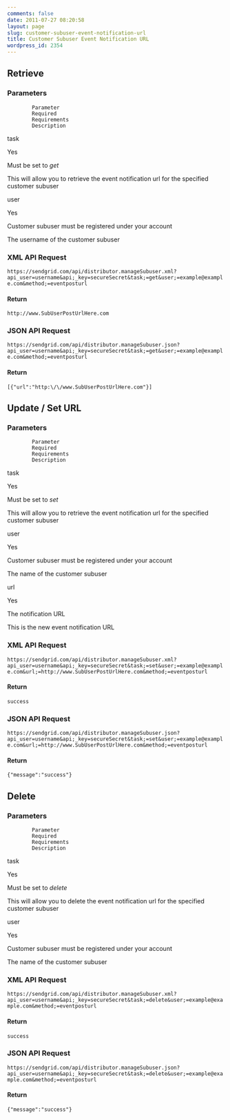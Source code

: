 ```yaml
---
comments: false
date: 2011-07-27 08:20:58
layout: page
slug: customer-subuser-event-notification-url
title: Customer Subuser Event Notification URL
wordpress_id: 2354
---
```





## Retrieve





### Parameters






		


			Parameter
			Required
			Requirements
			Description
		
		


			
task

			
Yes

			
Must be set to _get_

			
This will allow you to retrieve the event
			notification url for the specified customer subuser

		
		


			
user

			
Yes

			
Customer subuser must be registered under
			your account

			
The username of the customer subuser

		




### XML API Request



`https://sendgrid.com/api/distributor.manageSubuser.xml?api_user=username&api;_key=secureSecret&task;=get&user;=example@example.com&method;=eventposturl`



#### Return



`http://www.SubUserPostUrlHere.com`



### JSON API Request



`https://sendgrid.com/api/distributor.manageSubuser.json?api_user=username&api;_key=secureSecret&task;=get&user;=example@example.com&method;=eventposturl`



#### Return



`[{"url":"http:\/\/www.SubUserPostUrlHere.com"}]`




## Update / Set URL





### Parameters






		


			Parameter
			Required
			Requirements
			Description
		
		


			
task

			
Yes

			
Must be set to _set_

			
This will allow you to retrieve the event
			notification url for the specified customer subuser

		
		


			
user

			
Yes

			
Customer subuser must be registered under
			your account

			
The name of the customer subuser

		
		


			
url

			
Yes

			
The notification URL

			
This is the new event notification URL

		





### XML API Request



`https://sendgrid.com/api/distributor.manageSubuser.xml?api_user=username&api;_key=secureSecret&task;=set&user;=example@example.com&url;=http://www.SubUserPostUrlHere.com&method;=eventposturl`



#### Return



`
			success
		`



### JSON API Request



`https://sendgrid.com/api/distributor.manageSubuser.json?api_user=username&api;_key=secureSecret&task;=set&user;=example@example.com&url;=http://www.SubUserPostUrlHere.com&method;=eventposturl`



#### Return



`{"message":"success"}`




## Delete





### Parameters






		


			Parameter
			Required
			Requirements
			Description
		
		


			
task

			
Yes

			
Must be set to _delete_

			
This will allow you to delete the event
			notification url for the specified customer subuser

		
		


			
user

			
Yes

			
Customer subuser must be registered under
			your account

			
The name of the customer subuser

		





### XML API Request



`https://sendgrid.com/api/distributor.manageSubuser.xml?api_user=username&api;_key=secureSecret&task;=delete&user;=example@example.com&method;=eventposturl`



#### Return



`
			success
		`



### JSON API Request




`https://sendgrid.com/api/distributor.manageSubuser.json?api_user=username&api;_key=secureSecret&task;=delete&user;=example@example.com&method;=eventposturl`



#### Return


`{"message":"success"}`

